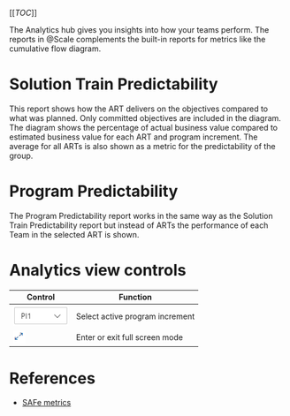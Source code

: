 [[_TOC_]]

The Analytics hub gives you insights into how your teams perform. The reports in @Scale complements the built-in reports for metrics like the cumulative flow diagram.

# Solution Train Predictability 
This report shows how the ART delivers on the objectives compared to what was planned. Only committed objectives are included in the diagram. The diagram shows the percentage of actual business value compared to estimated business value for each ART and program increment. The average for all ARTs is also shown as a metric for the predictability of the group.

# Program Predictability
The Program Predictability report works in the same way as the Solution Train Predictability report but instead of ARTs the performance of each Team in the selected ART is shown.

# Analytics view controls

| **Control** | **Function** |
|---|---|
| ![image.png](/docs/.attachments/image-4e95335d-c334-4344-a917-3250b39f98fb.png) | Select active program increment |
| ![image.png](/docs/.attachments/image-9e9e362c-248f-49d9-a2b2-03962629a97c.png) | Enter or exit full screen mode |

# References
* [SAFe metrics](https://www.scaledagileframework.com/metrics)